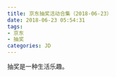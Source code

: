 ```yaml
---
title: 京东抽奖活动合集（2018-06-23）
date: 2018-06-23 05:54:31
tags:
- 京东
- 抽奖
categories: JD
---
```

抽奖是一种生活乐趣。
<!--more-->
